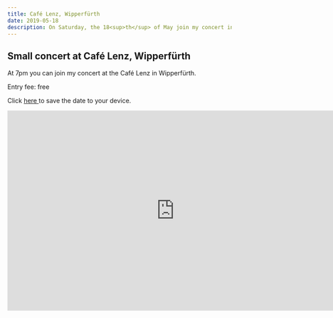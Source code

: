 ```yaml
---
title: Café Lenz, Wipperfürth
date: 2019-05-18
description: On Saturday, the 18<sup>th</sup> of May join my concert in Wipperfürth.
---
```


## Small concert at Café Lenz, Wipperfürth

At 7pm you can join my concert at the Café Lenz in Wipperfürth.

Entry fee: free

Click <a href="/dates/cafelenz.ics" download>here
</a> to save the date to your device.

<iframe src="https://www.google.com/maps/embed?pb=!1m14!1m8!1m3!1d10018.175129961754!2d7.397265!3d51.116877!3m2!1i1024!2i768!4f13.1!3m3!1m2!1s0x0%3A0x161a8b6f62e9207c!2zTGVueiBDYWbDqSZEZWxp!5e0!3m2!1sen!2sde!4v1555333193132!5m2!1sen!2sde" width="750" height="450" frameborder="0" style="border:0" allowfullscreen></iframe>
